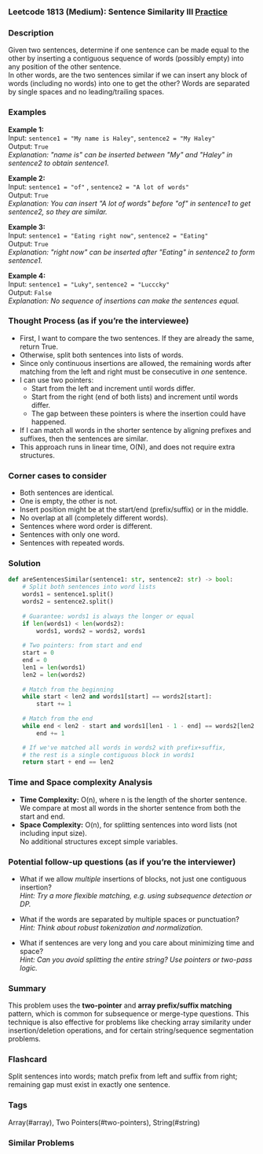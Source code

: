 ### Leetcode 1813 (Medium): Sentence Similarity III [Practice](https://leetcode.com/problems/sentence-similarity-iii)

### Description  
Given two sentences, determine if one sentence can be made equal to the other by inserting a contiguous sequence of words (possibly empty) into any position of the other sentence.  
In other words, are the two sentences similar if we can insert any block of words (including no words) into one to get the other? Words are separated by single spaces and no leading/trailing spaces.

### Examples  

**Example 1:**  
Input: `sentence1 = "My name is Haley"`, `sentence2 = "My Haley"`  
Output: `True`  
*Explanation: "name is" can be inserted between "My" and "Haley" in sentence2 to obtain sentence1.*

**Example 2:**  
Input: `sentence1 = "of"` , `sentence2 = "A lot of words"`  
Output: `True`  
*Explanation: You can insert "A lot of words" before "of" in sentence1 to get sentence2, so they are similar.*

**Example 3:**  
Input: `sentence1 = "Eating right now"`, `sentence2 = "Eating"`  
Output: `True`  
*Explanation: "right now" can be inserted after "Eating" in sentence2 to form sentence1.*

**Example 4:**  
Input: `sentence1 = "Luky"`, `sentence2 = "Lucccky"`  
Output: `False`  
*Explanation: No sequence of insertions can make the sentences equal.*

### Thought Process (as if you’re the interviewee)  
- First, I want to compare the two sentences. If they are already the same, return True.
- Otherwise, split both sentences into lists of words.
- Since only continuous insertions are allowed, the remaining words after matching from the left and right must be consecutive in *one* sentence.  
- I can use two pointers:
    - Start from the left and increment until words differ.
    - Start from the right (end of both lists) and increment until words differ.
    - The gap between these pointers is where the insertion could have happened.
- If I can match all words in the shorter sentence by aligning prefixes and suffixes, then the sentences are similar.
- This approach runs in linear time, O(N), and does not require extra structures.

### Corner cases to consider  
- Both sentences are identical.
- One is empty, the other is not.
- Insert position might be at the start/end (prefix/suffix) or in the middle.
- No overlap at all (completely different words).
- Sentences where word order is different.
- Sentences with only one word.
- Sentences with repeated words.

### Solution

```python
def areSentencesSimilar(sentence1: str, sentence2: str) -> bool:
    # Split both sentences into word lists
    words1 = sentence1.split()
    words2 = sentence2.split()
    
    # Guarantee: words1 is always the longer or equal
    if len(words1) < len(words2):
        words1, words2 = words2, words1
    
    # Two pointers: from start and end
    start = 0
    end = 0
    len1 = len(words1)
    len2 = len(words2)
    
    # Match from the beginning
    while start < len2 and words1[start] == words2[start]:
        start += 1
    
    # Match from the end
    while end < len2 - start and words1[len1 - 1 - end] == words2[len2 - 1 - end]:
        end += 1

    # If we've matched all words in words2 with prefix+suffix,
    # the rest is a single contiguous block in words1
    return start + end == len2
```

### Time and Space complexity Analysis  

- **Time Complexity:** O(n), where n is the length of the shorter sentence.  
  We compare at most all words in the shorter sentence from both the start and end.
- **Space Complexity:** O(n), for splitting sentences into word lists (not including input size).  
  No additional structures except simple variables.

### Potential follow-up questions (as if you’re the interviewer)  

- What if we allow *multiple* insertions of blocks, not just one contiguous insertion?  
  *Hint: Try a more flexible matching, e.g. using subsequence detection or DP.*

- What if the words are separated by multiple spaces or punctuation?  
  *Hint: Think about robust tokenization and normalization.*

- What if sentences are very long and you care about minimizing time and space?  
  *Hint: Can you avoid splitting the entire string? Use pointers or two-pass logic.*

### Summary
This problem uses the **two-pointer** and **array prefix/suffix matching** pattern, which is common for subsequence or merge-type questions. This technique is also effective for problems like checking array similarity under insertion/deletion operations, and for certain string/sequence segmentation problems.


### Flashcard
Split sentences into words; match prefix from left and suffix from right; remaining gap must exist in exactly one sentence.

### Tags
Array(#array), Two Pointers(#two-pointers), String(#string)

### Similar Problems
